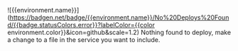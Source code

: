 ![{{environment.name}}](https://badgen.net/badge/{{environment.name}}/No%20Deploys%20Found/{{badge.statusColors.error}}?labelColor={{color environment.color}}&icon=github&scale=1.2)
Nothing found to deploy, make a change to a file in the service you want to include.
